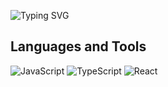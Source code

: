 ![Typing SVG](https://readme-typing-svg.herokuapp.com?font=ubuntu&color=57F9D1&size=22&center=true&vCenter=true&lines=Hello+World!;I'm+CSharp+and+JavaScript+developer;Welcome+to+my+profile!)
## Languages and Tools

![JavaScript](https://img.shields.io/badge/javascript-090909.svg?style=for-the-badge&logo=javascript&logoColor=white)
![TypeScript](https://img.shields.io/badge/typescript-090909.svg?style=for-the-badge&logo=typescript&logoColor=white)
![React](https://img.shields.io/badge/react-090909.svg?style=for-the-badge&logo=react&logoColor=white)



